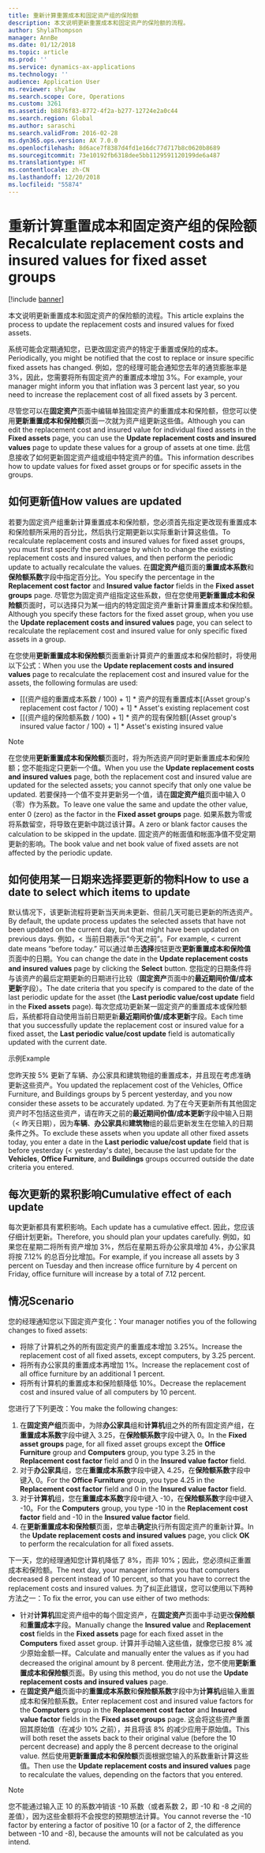 ```yaml
---
title: 重新计算重置成本和固定资产组的保险额
description: 本文说明更新重置成本和固定资产的保险额的流程。
author: ShylaThompson
manager: AnnBe
ms.date: 01/12/2018
ms.topic: article
ms.prod: ''
ms.service: dynamics-ax-applications
ms.technology: ''
audience: Application User
ms.reviewer: shylaw
ms.search.scope: Core, Operations
ms.custom: 3261
ms.assetid: b8876f83-8772-4f2a-b277-12724e2a0c44
ms.search.region: Global
ms.author: saraschi
ms.search.validFrom: 2016-02-28
ms.dyn365.ops.version: AX 7.0.0
ms.openlocfilehash: 8d6ace7f8387d4fd1e16dc77d717b8c0620b8689
ms.sourcegitcommit: 73e10192fb6318dee5bb1129591120199de6a487
ms.translationtype: HT
ms.contentlocale: zh-CN
ms.lasthandoff: 12/20/2018
ms.locfileid: "55874"
---
```

# <a name="recalculate-replacement-costs-and-insured-values-for-fixed-asset-groups"></a><span data-ttu-id="71dcc-103">重新计算重置成本和固定资产组的保险额</span><span class="sxs-lookup"><span data-stu-id="71dcc-103">Recalculate replacement costs and insured values for fixed asset groups</span></span>

[!include [banner](../includes/banner.md)]

<span data-ttu-id="71dcc-104">本文说明更新重置成本和固定资产的保险额的流程。</span><span class="sxs-lookup"><span data-stu-id="71dcc-104">This article explains the process to update the replacement costs and insured values for fixed assets.</span></span>

<span data-ttu-id="71dcc-105">系统可能会定期通知您，已更改固定资产的特定于重置或保险的成本。</span><span class="sxs-lookup"><span data-stu-id="71dcc-105">Periodically, you might be notified that the cost to replace or insure specific fixed assets has changed.</span></span> <span data-ttu-id="71dcc-106">例如，您的经理可能会通知您去年的通货膨胀率是 3%，因此，您需要将所有固定资产的重置成本增加 3%。</span><span class="sxs-lookup"><span data-stu-id="71dcc-106">For example, your manager might inform you that inflation was 3 percent last year, so you need to increase the replacement cost of all fixed assets by 3 percent.</span></span> 

<span data-ttu-id="71dcc-107">尽管您可以在**固定资产**页面中编辑单独固定资产的重置成本和保险额，但您可以使用**更新重置成本和保险额**页面一次就为资产组更新这些值。</span><span class="sxs-lookup"><span data-stu-id="71dcc-107">Although you can edit the replacement cost and insured value for individual fixed assets in the **Fixed assets** page, you can use the **Update replacement costs and insured values** page to update these values for a group of assets at one time.</span></span> <span data-ttu-id="71dcc-108">此信息接收了如何更新固定资产组或组中特定资产的值。</span><span class="sxs-lookup"><span data-stu-id="71dcc-108">This information describes how to update values for fixed asset groups or for specific assets in the groups.</span></span>

## <a name="how-values-are-updated"></a><span data-ttu-id="71dcc-109">如何更新值</span><span class="sxs-lookup"><span data-stu-id="71dcc-109">How values are updated</span></span>
<span data-ttu-id="71dcc-110">若要为固定资产组重新计算重置成本和保险额，您必须首先指定更改现有重置成本和保险额所采用的百分比，然后执行定期更新以实际重新计算这些值。</span><span class="sxs-lookup"><span data-stu-id="71dcc-110">To recalculate replacement costs and insured values for fixed asset groups, you must first specify the percentage by which to change the existing replacement costs and insured values, and then perform the periodic update to actually recalculate the values.</span></span> <span data-ttu-id="71dcc-111">在**固定资产组**页面的**重置成本系数**和**保险额系数**字段中指定百分比。</span><span class="sxs-lookup"><span data-stu-id="71dcc-111">You specify the percentage in the **Replacement cost factor** and **Insured value factor** fields in the **Fixed asset groups** page.</span></span> <span data-ttu-id="71dcc-112">尽管您为固定资产组指定这些系数，但在您使用**更新重置成本和保险额**页面时，可以选择只为某一组内的特定固定资产重新计算重置成本和保险额。</span><span class="sxs-lookup"><span data-stu-id="71dcc-112">Although you specify these factors for the fixed asset group, when you use the **Update replacement costs and insured values** page, you can select to recalculate the replacement cost and insured value for only specific fixed assets in a group.</span></span> 

<span data-ttu-id="71dcc-113">在您使用**更新重置成本和保险额**页面重新计算资产的重置成本和保险额时，将使用以下公式：</span><span class="sxs-lookup"><span data-stu-id="71dcc-113">When you use the **Update replacement costs and insured values** page to recalculate the replacement cost and insured value for the assets, the following formulas are used:</span></span>

-   <span data-ttu-id="71dcc-114">\[[(资产组的重置成本系数 / 100) + 1\] \* 资产的现有重置成本</span><span class="sxs-lookup"><span data-stu-id="71dcc-114">\[(Asset group's replacement cost factor / 100) + 1\] \* Asset's existing replacement cost</span></span>
-   <span data-ttu-id="71dcc-115">\[[(资产组的保险额系数 / 100) + 1\] \* 资产的现有保险额</span><span class="sxs-lookup"><span data-stu-id="71dcc-115">\[(Asset group's insured value factor / 100) + 1\] \* Asset's existing insured value</span></span>

> [!NOTE] 
> <span data-ttu-id="71dcc-116">在您使用**更新重置成本和保险额**页面时，将为所选资产同时更新重置成本和保险额；您不能指定只更新一个值。</span><span class="sxs-lookup"><span data-stu-id="71dcc-116">When you use the **Update replacement costs and insured values** page, both the replacement cost and insured value are updated for the selected assets; you cannot specify that only one value be updated.</span></span> <span data-ttu-id="71dcc-117">若要保持一个值不变并更新另一个值，请在**固定资产组**页面中输入 0（零）作为系数。</span><span class="sxs-lookup"><span data-stu-id="71dcc-117">To leave one value the same and update the other value, enter 0 (zero) as the factor in the **Fixed asset groups** page.</span></span> <span data-ttu-id="71dcc-118">如果系数为零或将系数留空，将导致在更新中跳过该计算。</span><span class="sxs-lookup"><span data-stu-id="71dcc-118">A zero or blank factor causes the calculation to be skipped in the update.</span></span> <span data-ttu-id="71dcc-119">固定资产的帐面值和帐面净值不受定期更新的影响。</span><span class="sxs-lookup"><span data-stu-id="71dcc-119">The book value and net book value of fixed assets are not affected by the periodic update.</span></span> 

## <a name="how-to-use-a-date-to-select-which-items-to-update"></a><span data-ttu-id="71dcc-120">如何使用某一日期来选择要更新的物料</span><span class="sxs-lookup"><span data-stu-id="71dcc-120">How to use a date to select which items to update</span></span>
<span data-ttu-id="71dcc-121">默认情况下，该更新流程将更新当天尚未更新、但前几天可能已更新的所选资产。</span><span class="sxs-lookup"><span data-stu-id="71dcc-121">By default, the update process updates the selected assets that have not been updated on the current day, but that might have been updated on previous days.</span></span> <span data-ttu-id="71dcc-122">例如，&lt; 当前日期表示“今天之前”。</span><span class="sxs-lookup"><span data-stu-id="71dcc-122">For example, &lt; current date means “before today.”</span></span> <span data-ttu-id="71dcc-123">可以通过单击**选择**按钮更改**更新重置成本和保险值**页面中的日期。</span><span class="sxs-lookup"><span data-stu-id="71dcc-123">You can change the date in the **Update replacement costs and insured values** page by clicking the **Select** button.</span></span> <span data-ttu-id="71dcc-124">您指定的日期条件将与该资产的最后定期更新的日期进行比较（**固定资产**页面中的**最近期间价值/成本更新**字段）。</span><span class="sxs-lookup"><span data-stu-id="71dcc-124">The date criteria that you specify is compared to the date of the last periodic update for the asset (the **Last periodic value/cost update** field in the **Fixed assets** page).</span></span> <span data-ttu-id="71dcc-125">每次您成功更新某一固定资产的重置成本或保险额后，系统都将自动使用当前日期更新**最近期间价值/成本更新**字段。</span><span class="sxs-lookup"><span data-stu-id="71dcc-125">Each time that you successfully update the replacement cost or insured value for a fixed asset, the **Last periodic value/cost update** field is automatically updated with the current date.</span></span> 

<span data-ttu-id="71dcc-126">示例</span><span class="sxs-lookup"><span data-stu-id="71dcc-126">Example</span></span> 

<span data-ttu-id="71dcc-127">您昨天按 5% 更新了车辆、办公家具和建筑物组的重置成本，并且现在考虑准确更新这些资产。</span><span class="sxs-lookup"><span data-stu-id="71dcc-127">You updated the replacement cost of the Vehicles, Office Furniture, and Buildings groups by 5 percent yesterday, and you now consider these assets to be accurately updated.</span></span> <span data-ttu-id="71dcc-128">为了在今天更新所有其他固定资产时不包括这些资产，请在昨天之前的**最近期间价值/成本更新**字段中输入日期（&lt; 昨天日期），因为**车辆**、**办公家具**和**建筑物**组的最后更新发生在您输入的日期条件之外。</span><span class="sxs-lookup"><span data-stu-id="71dcc-128">To exclude these assets when you update all other fixed assets today, you enter a date in the **Last periodic value/cost update** field that is before yesterday (&lt; yesterday's date), because the last update for the **Vehicles**, **Office Furniture**, and **Buildings** groups occurred outside the date criteria you entered.</span></span>

## <a name="cumulative-effect-of-each-update"></a><span data-ttu-id="71dcc-129">每次更新的累积影响</span><span class="sxs-lookup"><span data-stu-id="71dcc-129">Cumulative effect of each update</span></span>
<span data-ttu-id="71dcc-130">每次更新都具有累积影响。</span><span class="sxs-lookup"><span data-stu-id="71dcc-130">Each update has a cumulative effect.</span></span> <span data-ttu-id="71dcc-131">因此，您应该仔细计划更新。</span><span class="sxs-lookup"><span data-stu-id="71dcc-131">Therefore, you should plan your updates carefully.</span></span> <span data-ttu-id="71dcc-132">例如，如果您在星期二将所有资产增加 3%，然后在星期五将办公家具增加 4%，办公家具将按 7.12% 的总百分比增加。</span><span class="sxs-lookup"><span data-stu-id="71dcc-132">For example, if you increase all assets by 3 percent on Tuesday and then increase office furniture by 4 percent on Friday, office furniture will increase by a total of 7.12 percent.</span></span>

## <a name="scenario"></a><span data-ttu-id="71dcc-133">情况</span><span class="sxs-lookup"><span data-stu-id="71dcc-133">Scenario</span></span>
<span data-ttu-id="71dcc-134">您的经理通知您以下固定资产变化：</span><span class="sxs-lookup"><span data-stu-id="71dcc-134">Your manager notifies you of the following changes to fixed assets:</span></span>
-   <span data-ttu-id="71dcc-135">将除了计算机之外的所有固定资产的重置成本增加 3.25%。</span><span class="sxs-lookup"><span data-stu-id="71dcc-135">Increase the replacement cost of all fixed assets, except computers, by 3.25 percent.</span></span>
-   <span data-ttu-id="71dcc-136">将所有办公家具的重置成本再增加 1%。</span><span class="sxs-lookup"><span data-stu-id="71dcc-136">Increase the replacement cost of all office furniture by an additional 1 percent.</span></span>
-   <span data-ttu-id="71dcc-137">将所有计算机的重置成本和保险额降低 10%。</span><span class="sxs-lookup"><span data-stu-id="71dcc-137">Decrease the replacement cost and insured value of all computers by 10 percent.</span></span>

<span data-ttu-id="71dcc-138">您进行了下列更改：</span><span class="sxs-lookup"><span data-stu-id="71dcc-138">You make the following changes:</span></span>
1.  <span data-ttu-id="71dcc-139">在**固定资产组**页面中，为除**办公家具**组和**计算机**组之外的所有固定资产组，在**重置成本系数**字段中键入 3.25，在**保险额系数**字段中键入 0。</span><span class="sxs-lookup"><span data-stu-id="71dcc-139">In the **Fixed asset groups** page, for all fixed asset groups except the **Office Furniture** group and **Computers** group, you type 3.25 in the **Replacement cost factor** field and 0 in the **Insured value factor** field.</span></span>
2.  <span data-ttu-id="71dcc-140">对于**办公家具**组，您在**重置成本系数**字段中键入 4.25，在**保险额系数**字段中键入 0。</span><span class="sxs-lookup"><span data-stu-id="71dcc-140">For the **Office Furniture** group, you type 4.25 in the **Replacement cost factor** field and 0 in the **Insured value factor** field.</span></span>
3.  <span data-ttu-id="71dcc-141">对于**计算机**组，您在**重置成本系数**字段中键入 -10，在**保险额系数**字段中键入 -10。</span><span class="sxs-lookup"><span data-stu-id="71dcc-141">For the **Computers** group, you type -10 in the **Replacement cost factor** field and -10 in the **Insured value factor** field.</span></span>
4.  <span data-ttu-id="71dcc-142">在**更新重置成本和保险额**页面，您单击**确定**执行所有固定资产的重新计算。</span><span class="sxs-lookup"><span data-stu-id="71dcc-142">In the **Update replacement costs and insured values** page, you click **OK** to perform the recalculation for all fixed assets.</span></span>

<span data-ttu-id="71dcc-143">下一天，您的经理通知您计算机降低了 8%，而非 10%；因此，您必须纠正重置成本和保险额。</span><span class="sxs-lookup"><span data-stu-id="71dcc-143">The next day, your manager informs you that computers decreased 8 percent instead of 10 percent, so that you have to correct the replacement costs and insured values.</span></span> <span data-ttu-id="71dcc-144">为了纠正此错误，您可以使用以下两种方法之一：</span><span class="sxs-lookup"><span data-stu-id="71dcc-144">To fix the error, you can use either of two methods:</span></span>
-   <span data-ttu-id="71dcc-145">针对**计算机**固定资产组中的每个固定资产，在**固定资产**页面中手动更改**保险额**和**重置成本**字段。</span><span class="sxs-lookup"><span data-stu-id="71dcc-145">Manually change the **Insured value** and **Replacement cost** fields in the **Fixed assets** page for each fixed asset in the **Computers** fixed asset group.</span></span> <span data-ttu-id="71dcc-146">计算并手动输入这些值，就像您已按 8% 减少原始金额一样。</span><span class="sxs-lookup"><span data-stu-id="71dcc-146">Calculate and manually enter the values as if you had decreased the original amount by 8 percent.</span></span> <span data-ttu-id="71dcc-147">使用此方法，您不使用**更新重置成本和保险额**页面。</span><span class="sxs-lookup"><span data-stu-id="71dcc-147">By using this method, you do not use the **Update replacement costs and insured values** page.</span></span>
-   <span data-ttu-id="71dcc-148">在**固定资产组**页面中的**重置成本系数**和**保险额系数**字段中为**计算机**组输入重置成本和保险额系数。</span><span class="sxs-lookup"><span data-stu-id="71dcc-148">Enter replacement cost and insured value factors for the **Computers** group in the **Replacement cost factor** and **Insured value factor** fields in the **Fixed asset groups** page.</span></span> <span data-ttu-id="71dcc-149">这会将这些资产重置回其原始值（在减少 10% 之前），并且将该 8% 的减少应用于原始值。</span><span class="sxs-lookup"><span data-stu-id="71dcc-149">This will both reset the assets back to their original value (before the 10 percent decrease) and apply the 8 percent decrease to the original value.</span></span> <span data-ttu-id="71dcc-150">然后使用**更新重置成本和保险额**页面根据您输入的系数重新计算这些值。</span><span class="sxs-lookup"><span data-stu-id="71dcc-150">Then use the **Update replacement costs and insured values** page to recalculate the values, depending on the factors that you entered.</span></span>

> [!NOTE]  
> <span data-ttu-id="71dcc-151">您不能通过输入正 10 的系数冲销该 -10 系数（或者系数 2，即 -10 和 -8 之间的差值），因为这些金额将不会按您的预期想法计算。</span><span class="sxs-lookup"><span data-stu-id="71dcc-151">You cannot reverse the -10 factor by entering a factor of positive 10 (or a factor of 2, the difference between -10 and -8), because the amounts will not be calculated as you intend.</span></span> 





